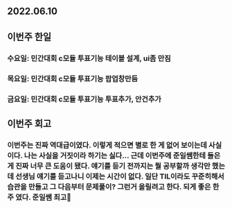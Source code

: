 ## 2022.06.10
## 이번주 한일

### 수요일: 민간대회 c모듈 투표기능 테이블 설계, ui좀 만짐

### 목요일: 민간대회 c모듈 투표기능 팝업창만듬

### 금요일: 민간대회 c모듈 투표기능 투표추가, 안건추가

## 이번주 회고
### 이번주는 진짜 역대급이였다. 이렇게 적으면 별로 한 게 없어 보이는데 사실이다. 나는 사실을 거짓이라 하기는 싫다… 근데 이번주에 준일쌤한테 들은게 진짜 너무 큰 도움이 됐다. 얘기를 듣기 전까지는 뭘 공부할까 생각만 했는데 선생님 얘기를 듣고나니 이제는 시간이 없다. 일단 TIL이라도 꾸준히해서 습관을 만들고 그 다음부터 문제풀이? 그런거 올릴려고 한다. 되게 좋은 한 주 였다. 준일쌤 최고🎉
